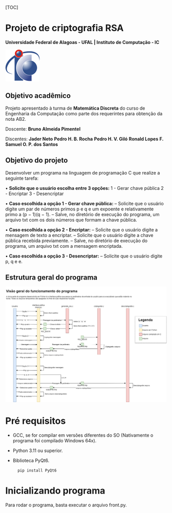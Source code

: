 [TOC]

# Projeto de criptografia RSA
**Universidade Federal de Alagoas - UFAL | Instituto de Computação - IC**

![logo ic](suportfiles/logo-ic.png)

## Objetivo acadêmico
Projeto apresentado à turma de **Matemática Discreta** do curso de Engenharia da Computação como parte dos requerintes para obtenção da nota AB2.

Doscente: 
**Bruno Almeida Pimentel**

Discentes: 
**Jader Neto**
**Pedro H. B. Rocha**
**Pedro H. V. Giló**
**Ronald Lopes**
**F. Samuel O. P. dos Santos**


## Objetivo do projeto
Desenvolver um programa na linguagem de programação C que realize a seguinte tarefa:

• **Solicite que o usuário escolha entre 3 opções:**
1 - Gerar chave pública
2 - Encriptar
3 - Desencriptar

• **Caso escolhida a opção 1 - Gerar chave pública:**
– Solicite que o usuário digite um par de números primos p e q e um expoente
e relativamente primo a (p − 1)(q − 1).
– Salve, no diretório de execução do programa, um arquivo txt com os dois
números que formam a chave pública.

• **Caso escolhida a opção 2 - Encriptar:**
– Solicite que o usuário digite a mensagem de texto a encriptar.
– Solicite que o usuário digite a chave pública recebida previamente.
– Salve, no diretório de execução do programa, um arquivo txt com a mensagem encriptada.

• **Caso escolhida a opção 3 - Desencriptar:**
– Solicite que o usuário digite p, q e e.

## Estrutura geral do programa
![Estrutura geral do programa](suportfiles/CriptoRSA-Overview.jpg)

# Pré requisitos
* GCC, se for compilar em versões diferentes do SO (Nativamente o programa foi compilado Windows 64x).
* Python 3.11 ou superior.
* Biblioteca PyQt6.


        pip install PyQt6

# Inicializando programa
Para rodar o programa, basta executar o arquivo front.py.